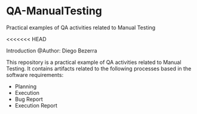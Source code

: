 # QA-ManualTesting
Practical examples of QA activities related to Manual Testing

<<<<<<< HEAD

Introduction
@Author: Diego Bezerra


This repository is a practical example of QA activities related to Manual Testing. 
It contains artifacts related to the following processes based in the software requirements: 
- Planning 
- Execution 
- Bug Report
- Execution Report 

